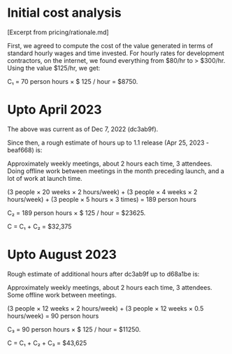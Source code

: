 # Initial cost analysis

[Excerpt from pricing/rationale.md]

First, we agreed to compute the cost of the value generated in terms of standard hourly wages and time invested. For hourly rates for development contractors, on the internet, we found everything from $80/hr to > $300/hr. Using the value $125/hr, we get:

C₁ = 70 person hours × $ 125 / hour = $8750.

# Upto April 2023

The above was current as of Dec 7, 2022 (dc3ab9f).

Since then, a rough estimate of hours up to 1.1 release (Apr 25, 2023 - beaf668) is:

Approximately weekly meetings, about 2 hours each time, 3 attendees. Doing offline work between meetings in the month preceding launch, and a lot of work at launch time.

(3 people × 20 weeks × 2 hours/week) + (3 people × 4 weeks × 2 hours/week) + (3 people × 5 hours × 3 times) = 189 person hours

C₂ = 189 person hours × $ 125 / hour = $23625.

C = C₁ + C₂ = $32,375

# Upto August 2023

Rough estimate of additional hours after dc3ab9f up to d68a1be is:

Approximately weekly meetings, about 2 hours each time, 3 attendees. Some offline work between meetings.

(3 people × 12 weeks × 2 hours/week) + (3 people × 12 weeks × 0.5 hours/week) = 90 person hours

C₃ = 90 person hours × $ 125 / hour = $11250.

C = C₁ + C₂ + C₃ = $43,625
